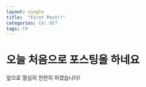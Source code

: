 ```yaml
---
layout: single
title:  "First Post!!"
categories: C#/.NET
tags: C#
---
```


# 오늘 처음으로 포스팅을 하네요

앞으로 열심히 천천히 하겠습니다!
